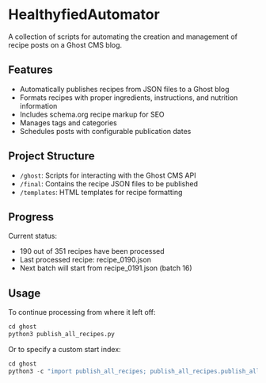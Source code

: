 # HealthyfiedAutomator

A collection of scripts for automating the creation and management of recipe posts on a Ghost CMS blog.

## Features

- Automatically publishes recipes from JSON files to a Ghost blog
- Formats recipes with proper ingredients, instructions, and nutrition information
- Includes schema.org recipe markup for SEO
- Manages tags and categories
- Schedules posts with configurable publication dates

## Project Structure

- `/ghost`: Scripts for interacting with the Ghost CMS API
- `/final`: Contains the recipe JSON files to be published
- `/templates`: HTML templates for recipe formatting

## Progress

Current status:
- 190 out of 351 recipes have been processed
- Last processed recipe: recipe_0190.json
- Next batch will start from recipe_0191.json (batch 16)

## Usage

To continue processing from where it left off:

```python
cd ghost
python3 publish_all_recipes.py
```

Or to specify a custom start index:

```python
cd ghost
python3 -c "import publish_all_recipes; publish_all_recipes.publish_all_remaining_recipes(start_index=190)"
``` 